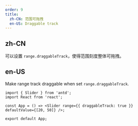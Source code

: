 ```yaml
---
order: 9
title:
  zh-CN: 范围可拖拽
  en-US: Draggable track
---
```


## zh-CN

可以设置 `range.draggableTrack`，使得范围刻度整体可拖拽。

## en-US

Make range track draggable when set `range.draggableTrack`.

```tsx
import { Slider } from 'antd';
import React from 'react';

const App = () => <Slider range={{ draggableTrack: true }} defaultValue={[20, 50]} />;

export default App;
```
